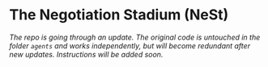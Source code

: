 # The Negotiation Stadium (NeSt)

*The repo is going through an update. The original code is untouched in the folder `agents` and works independently, but will become redundant after new updates. Instructions will be added soon.*
